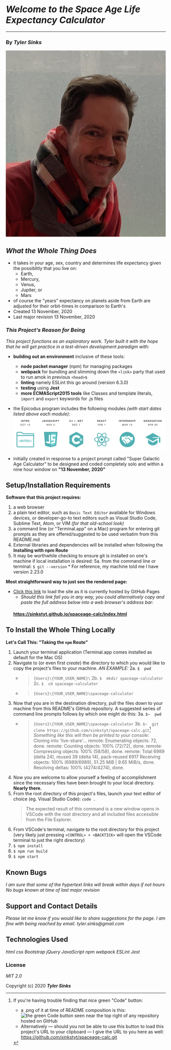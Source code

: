 # _Welcome to the Space Age Life Expectancy Calculator_
-----------------------------------------------------------
### By _**Tyler Sinks**_
![A smiling photo of the author](src/assets/img/TylerfromIMG_1771.png)

## _What the Whole Thing Does_
* it takes in your age, sex, country and determines life expectancy given the possiblitly that you live on:
  * Earth,
  * Mercury,
  * Venus,
  * Jupiter, or
  * Mars
* of course the "years" expectancy on planets aside from Earth are adjusted for their orbit-times in comparison to Earth's
* Created 13 November, 2020
* Last major revision 13 November, 2020

### _This Project's Reason for Being_
_This project functions as an exploratory work. Tyler built it with the hope that he will get practice in a test-driven development paradigm with:_
* **building out an environment** inclusive of these tools:

  * **node packet manager** (npm) for managing packages
  * **webpack** for bundling and slimming down the `<link>` party that used to run amok in previous `<head>`s
  * **linting** namely ESLint this go around (version 6.3.0)
  * **testing** using **Jest**
  * **more ECMAScript2015 tools** like Classes and template literals, `import` and `export` keywords for .js files

* the Epicodus program includes the following modules *(with start dates listed above each module):*
![A portion of a screenshot from the Epicodus website describing my particular cohort](src/assets/img/EpicodusModules.png)
* initially created in response to a project prompt called "Super Galactic Age Calculator" to be designed and coded completely solo and within a nine hour window on **"13 November, 2020"**

## Setup/Installation Requirements

**Software that this project requires:**
1. a web browser
2. a plain text editor, such as `Basic Text Editor` available for Windows devices, or developer-go-to text editors such as Visual Studio Code, Sublime Text, Atom, or VIM _(for that old-school look)_
3. a command line (or "Terminal.app" on a Mac) program for entering git prompts as they are offered/suggested to be used verbatim from this README.md
4. External libraries and dependencies will be installed when following the **Installing with npm Route**
5. It may be worthwhile checking to ensure git is installed on one's machine if local installation is desired:
    5a. from the command line or terminal:
        `$ git --version`
        * For reference, my machine told me I have version 2.23.0

**Most straightforward way to just see the rendered page:**
* [Click this link](https://sinkstyt.github.io/spaceage-calc/index.html) to load the site as it is currently hosted by GitHub Pages
    * _Should this link fail you in any way, you could alternatively copy and paste the full address below into a web browser's address bar:_
    #### https://sinkstyt.github.io/spaceage-calc/index.html ####

## To Install the Whole Thing Locally

**Let's Call This: "Taking the `npm` Route"**
1. Launch your terminal application (Terminal.app comes installed as default for the Mac OS)
2. Navigate to (or even first _create_) the directory to which you would like to copy the project's files to your machine. _AN EXAMPLE:_
    2a. `$  pwd`
    * > `{Users}\{YOUR_USER_NAME}\`
    2b. `$  mkdir spaceage-calculator`
    2c. `$  cd spaceage-calculator`
    * > `{Users}\{YOUR_USER_NAME}\spaceage-calculator`
3. Now that you are in the destination directory, pull the files down to your machine from this README's GitHub repository. A suggested series of command line prompts follows by which one might do this:
    3a. `$~  pwd`
    * > `{Users}\{YOUR_USER_NAME}\spaceage-calculator`
    3b. `$~  git clone https://github.com/sinkstyt/spaceage-calc.git`[^bignote]
        _Something like this will then be printed to your console:_
        > Cloning into 'live-share'...
        > remote: Enumerating objects: 72, done.
        > remote: Counting objects: 100% (72/72), done.
        > remote: Compressing objects: 100% (58/58), done.
        > remote: Total 6989 (delta 24), reused 39 (delta 14), pack-reused 6917
        > Receiving objects: 100% (6989/6989), 51.25 MiB | 9.65 MiB/s, done.
        > Resolving deltas: 100% (4274/4274), done.
4. Now you are welcome to allow yourself a feeling of accomplishment since the necessary files have been brought to your local directory. **Nearly there.**
5. From the root directory of this project's files, launch your text editor of choice (eg. Visual Studio Code):
    `code .`
    > The expected result of this command is a new window opens in VSCode with the root directory and all included files accessible from the File Explorer.
6. From VSCode's terminal, navigate to the root directory for this project (very likely just pressing `<CONTROL> + <BACKTICK>` will open the VSCode terminal to just the right directory)
7. `$ npm install`
8. `$ npm run build`
9. `$ npm start`

## Known Bugs

_I am sure that some of the hypertext links will break within days if not hours_
_No bugs known at time of last major revision_

## Support and Contact Details

_Please let me know if you would like to share suggestions for the page. I am fine with being reached by email._
_tyler.sinks@gmail.com_

## Technologies Used

_html_
_css_
_Bootstrap_
_jQuery_
_JavaScript_
_npm_
_webpack_
_ESLint_
_Jest_

### License

*MIT 2.0*

Copyright (c) 2020 **_Tyler Sinks_**

[^bignote]: If you're having trouble finding that nice green "Code" button:
    * a .png of it at time of README composition is this: ![the green Code button seen near the top right of any repository hosted on GitHub](img/greenCodeButton.png)
    * Alternatively &mdash; should you not be able to use this button to load this project's URL to your clipboard &mdash; I give the URL to you here as well:
    https://github.com/sinkstyt/spaceage-calc.git